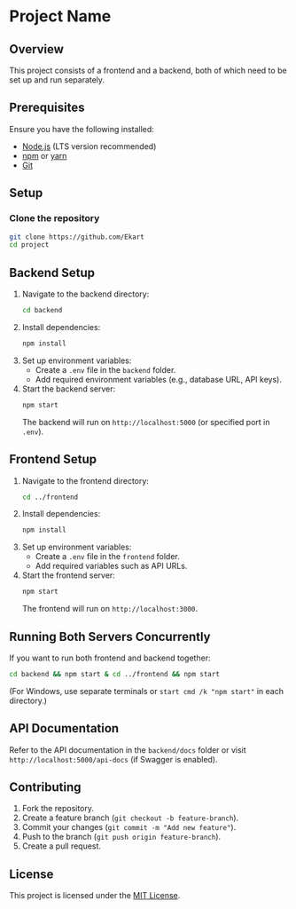 # Project Name

## Overview
This project consists of a frontend and a backend, both of which need to be set up and run separately.

## Prerequisites
Ensure you have the following installed:
- [Node.js](https://nodejs.org/) (LTS version recommended)
- [npm](https://www.npmjs.com/) or [yarn](https://yarnpkg.com/)
- [Git](https://git-scm.com/)

## Setup

### Clone the repository
```sh
git clone https://github.com/Ekart
cd project
```

## Backend Setup
1. Navigate to the backend directory:
   ```sh
   cd backend
   ```
2. Install dependencies:
   ```sh
   npm install
   ```
3. Set up environment variables:
   - Create a `.env` file in the `backend` folder.
   - Add required environment variables (e.g., database URL, API keys).
4. Start the backend server:
   ```sh
   npm start
   ```
   The backend will run on `http://localhost:5000` (or specified port in `.env`).

## Frontend Setup
1. Navigate to the frontend directory:
   ```sh
   cd ../frontend
   ```
2. Install dependencies:
   ```sh
   npm install
   ```
3. Set up environment variables:
   - Create a `.env` file in the `frontend` folder.
   - Add required variables such as API URLs.
4. Start the frontend server:
   ```sh
   npm start
   ```
   The frontend will run on `http://localhost:3000`.

## Running Both Servers Concurrently
If you want to run both frontend and backend together:
```sh
cd backend && npm start & cd ../frontend && npm start
```
(For Windows, use separate terminals or `start cmd /k "npm start"` in each directory.)

## API Documentation
Refer to the API documentation in the `backend/docs` folder or visit `http://localhost:5000/api-docs` (if Swagger is enabled).

## Contributing
1. Fork the repository.
2. Create a feature branch (`git checkout -b feature-branch`).
3. Commit your changes (`git commit -m "Add new feature"`).
4. Push to the branch (`git push origin feature-branch`).
5. Create a pull request.

## License
This project is licensed under the [MIT License](LICENSE).

